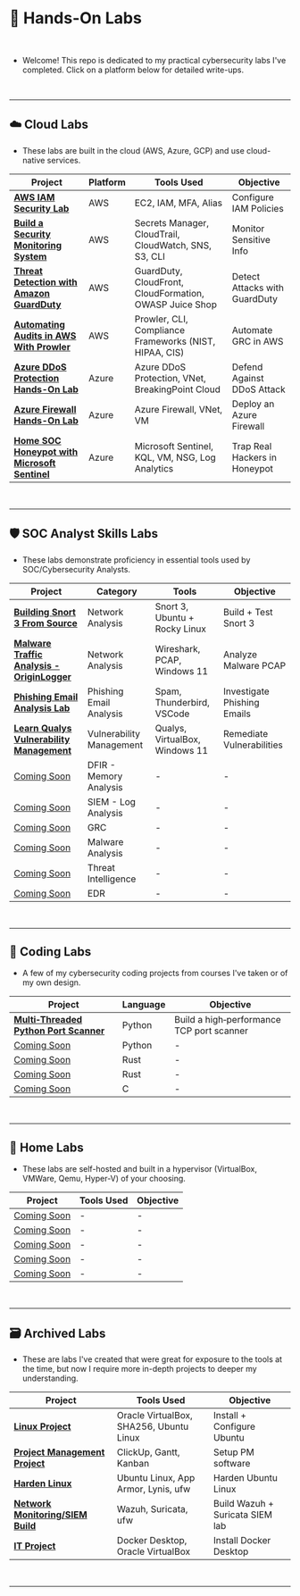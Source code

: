 # 🔐 Hands-On Labs


<br/>


-  Welcome! This repo is dedicated to my practical cybersecurity labs I've completed. Click on a platform below for detailed write-ups.


<br/>


---

## ☁️ Cloud Labs
- These labs are built in the cloud (AWS, Azure, GCP) and use cloud-native services.


|                                                               **Project**                                             |**Platform**|                    **Tools Used**                     |         **Objective**        |
| ----------------------------------------------------------------------------------------------------------------------|------------|-------------------------------------------------------|------------------------------|
| [**AWS IAM Security Lab**](./Cloud%20Labs/AWS%20IAM%20Security%20Lab.md)                                              |     AWS    |                  EC2, IAM, MFA, Alias                 |    Configure IAM Policies    |
| [**Build a Security Monitoring System**](./Cloud%20Labs/Build%20a%20Security%20Monitoring%20System.md)                |     AWS    | Secrets Manager, CloudTrail, CloudWatch, SNS, S3, CLI |    Monitor Sensitive Info    |
| [**Threat Detection with Amazon GuardDuty**](./Cloud%20Labs/Threat%20Detection%20with%20Amazon%20GuardDuty.md)        |     AWS    |GuardDuty, CloudFront, CloudFormation, OWASP Juice Shop|Detect Attacks with GuardDuty |
| [**Automating Audits in AWS With Prowler**](./Cloud%20Labs/Automating%20Audits%20in%20AWS%20With%20Prowler.md)        |     AWS    | Prowler, CLI, Compliance Frameworks (NIST, HIPAA, CIS)|      Automate GRC in AWS     |
| [**Azure DDoS Protection Hands-On Lab**](./Cloud%20Labs/Azure%20DDoS%20Protection%20Hands-On%20Lab.md)                |    Azure   |    Azure DDoS Protection, VNet, BreakingPoint Cloud   |  Defend Against DDoS Attack  |
| [**Azure Firewall Hands-On Lab**](./Cloud%20Labs/Azure%20Firewall%20Hands-On%20Lab.md)                                |    Azure   |                 Azure Firewall, VNet, VM              |    Deploy an Azure Firewall  |
| [**Home SOC Honeypot with Microsoft Sentinel**](./Cloud%20Labs/Home%20SOC%20Honeypot%20with%20Microsoft%20Sentinel.md)|    Azure   |    Microsoft Sentinel, KQL, VM, NSG, Log Analytics    |Trap Real Hackers in Honeypot |


<br/>


---

## 🛡️ SOC Analyst Skills Labs
- These labs demonstrate proficiency in essential tools used by SOC/Cybersecurity Analysts.


|                                                              **Project**                                                         |      **Category**       |           **Tools**          |       **Objective**       |
| ---------------------------------------------------------------------------------------------------------------------------------|-------------------------|------------------------------|---------------------------|
| [**Building Snort 3 From Source**](./SOC%20Analyst%20Skills%20Labs/Building%20Snort%203%20From%20Source.md)                      |     Network Analysis    |Snort 3, Ubuntu + Rocky Linux |   Build + Test Snort 3    |
| [**Malware Traffic Analysis - OriginLogger**](./SOC%20Analyst%20Skills%20Labs/Malware%20Traffic%20Analysis%20-%20OriginLogger.md)|     Network Analysis    |  Wireshark, PCAP, Windows 11 |   Analyze Malware PCAP    |
| [**Phishing Email Analysis Lab**](./SOC%20Analyst%20Skills%20Labs/Phishing%20Email%20Analysis%20Lab.md)                          | Phishing Email Analysis |  Spam, Thunderbird, VSCode   |Investigate Phishing Emails|
| [**Learn Qualys Vulnerability Management**](./SOC%20Analyst%20Skills%20Labs/Learn%20Qualys%20Vulnerability%20Management.md)      |Vulnerability Management |Qualys, VirtualBox, Windows 11| Remediate Vulnerabilities |
| [Coming Soon]()                                                                                                                  |  DFIR - Memory Analysis | -                            |             -             |
| [Coming Soon]()                                                                                                                  |   SIEM - Log Analysis   | -                            |             -             |
| [Coming Soon]()                                                                                                                  |           GRC           | -                            |             -             |
| [Coming Soon]()                                                                                                                  |     Malware Analysis    | -                            |             -             |
| [Coming Soon]()                                                                                                                  |   Threat Intelligence   | -                            |             -             |
| [Coming Soon]()                                                                                                                  |           EDR           | -                            |             -             |


<br/>


---

## 👾 Coding Labs
- A few of my cybersecurity coding projects from courses I've taken or of my own design.


|                                              **Project**                                             |**Language**|              **Objective**              |
| -----------------------------------------------------------------------------------------------------|------------|-----------------------------------------|
| [**Multi‑Threaded Python Port Scanner**](./Coding%20Labs/Multi‑Threaded%20Python%20Port%20Scanner.md)| Python     |Build a high‑performance TCP port scanner|
| [Coming Soon]()                                                                                      | Python     |                    -                    |
| [Coming Soon]()                                                                                      | Rust       |                    -                    |
| [Coming Soon]()                                                                                      | Rust       |                    -                    |
| [Coming Soon]()                                                                                      | C          |                    -                    |


<br/>


---

## 🏡 Home Labs
- These labs are self-hosted and built in a hypervisor (VirtualBox, VMWare, Qemu, Hyper-V) of your choosing.


|                       **Project**                     |             **Tools Used**              |    **Objective**  |
| ------------------------------------------------------|-----------------------------------------|-------------------|
| [Coming Soon]()                                       | -                                       |         -         |
| [Coming Soon]()                                       | -                                       |         -         |
| [Coming Soon]()                                       | -                                       |         -         |
| [Coming Soon]()                                       | -                                       |         -         |
| [Coming Soon]()                                       | -                                       |         -         |


<br/>


---

## 🗃️ Archived Labs
- These are labs I've created that were great for exposure to the tools at the time, but now I require more in-depth projects to deeper my understanding.


|                                           **Project**                                       |              **Tools Used**             |         **Objective**         |
| --------------------------------------------------------------------------------------------|-----------------------------------------|-------------------------------|
| [**Linux Project**](./Archived%20Labs/Linux%20Project/README.md)                            | Oracle VirtualBox, SHA256, Ubuntu Linux |Install + Configure Ubuntu     |
| [**Project Management Project**](./Archived%20Labs/Project%20Management%20Project/README.md)| ClickUp, Gantt, Kanban                  |Setup PM software              |
| [**Harden Linux**](./Archived%20Labs/Linux%20Hardening%20Project/README.md)                 | Ubuntu Linux, App Armor, Lynis, ufw     |Harden Ubuntu Linux            |
| [**Network Monitoring/SIEM Build**](./Archived%20Labs/Networking%20Project/README.md)       | Wazuh, Suricata, ufw                    |Build Wazuh + Suricata SIEM lab|
| [**IT Project**](./Archived%20Labs/IT%20Project/README.md)                                  | Docker Desktop, Oracle VirtualBox       |Install Docker Desktop         |


<br/>


---
